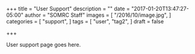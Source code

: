 +++
title = "User Support"
description = ""
date = "2017-01-20T13:47:27-05:00"
author = "SOMRC Staff"
images = [
  "/2016/10/image.jpg",
]
categories = [
  "support",
]
tags = [
  "user",
  "tag2",
]
draft = false

+++

User support page goes here.
